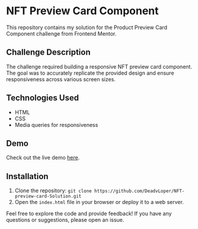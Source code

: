 # NFT Preview Card Component

This repository contains my solution for the Product Preview Card Component challenge from Frontend Mentor.

## Challenge Description

The challenge required building a responsive NFT preview card component. The goal was to accurately replicate the provided design and ensure responsiveness across various screen sizes.

## Technologies Used

- HTML
- CSS 
- Media queries for responsiveness

## Demo

Check out the live demo [here](https://deadvloper.github.io/NFT-preview-card-Solution/).

## Installation

1. Clone the repository: `git clone https://github.com/DeadvLoper/NFT-preview-card-Solution.git`
2. Open the `index.html` file in your browser or deploy it to a web server.

Feel free to explore the code and provide feedback! If you have any questions or suggestions, please open an issue.
